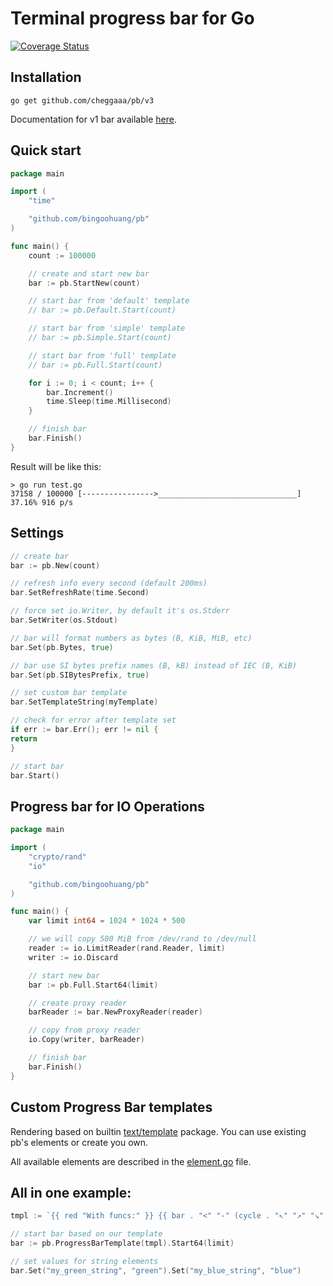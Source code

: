 # Terminal progress bar for Go

[![Coverage Status](https://coveralls.io/repos/github/cheggaaa/pb/badge.svg)](https://coveralls.io/github/cheggaaa/pb)

## Installation

```
go get github.com/cheggaaa/pb/v3
```

Documentation for v1 bar available [here](README_V1.md).

## Quick start

```Go
package main

import (
	"time"

	"github.com/bingoohuang/pb"
)

func main() {
	count := 100000

	// create and start new bar
	bar := pb.StartNew(count)

	// start bar from 'default' template
	// bar := pb.Default.Start(count)

	// start bar from 'simple' template
	// bar := pb.Simple.Start(count)

	// start bar from 'full' template
	// bar := pb.Full.Start(count)

	for i := 0; i < count; i++ {
		bar.Increment()
		time.Sleep(time.Millisecond)
	}

	// finish bar
	bar.Finish()
}
```

Result will be like this:

```
> go run test.go
37158 / 100000 [---------------->_______________________________] 37.16% 916 p/s
```

## Settings

```Go
// create bar
bar := pb.New(count)

// refresh info every second (default 200ms)
bar.SetRefreshRate(time.Second)

// force set io.Writer, by default it's os.Stderr
bar.SetWriter(os.Stdout)

// bar will format numbers as bytes (B, KiB, MiB, etc)
bar.Set(pb.Bytes, true)

// bar use SI bytes prefix names (B, kB) instead of IEC (B, KiB)
bar.Set(pb.SIBytesPrefix, true)

// set custom bar template
bar.SetTemplateString(myTemplate)

// check for error after template set
if err := bar.Err(); err != nil {
return
}

// start bar
bar.Start()
```

## Progress bar for IO Operations

```Go
package main

import (
	"crypto/rand"
	"io"

	"github.com/bingoohuang/pb"
)

func main() {
	var limit int64 = 1024 * 1024 * 500

	// we will copy 500 MiB from /dev/rand to /dev/null
	reader := io.LimitReader(rand.Reader, limit)
	writer := io.Discard

	// start new bar
	bar := pb.Full.Start64(limit)

	// create proxy reader
	barReader := bar.NewProxyReader(reader)

	// copy from proxy reader
	io.Copy(writer, barReader)

	// finish bar
	bar.Finish()
}
```

## Custom Progress Bar templates

Rendering based on builtin [text/template](https://pkg.go.dev/text/template) package. You can use existing pb's elements
or create you own.

All available elements are described in the [element.go](v3/element.go) file.

## All in one example:

```Go
tmpl := `{{ red "With funcs:" }} {{ bar . "<" "-" (cycle . "↖" "↗" "↘" "↙" ) "." ">"}} {{speed . | rndcolor }} {{percent .}} {{string . "my_green_string" | green}} {{string . "my_blue_string" | blue}}`

// start bar based on our template
bar := pb.ProgressBarTemplate(tmpl).Start64(limit)

// set values for string elements
bar.Set("my_green_string", "green").Set("my_blue_string", "blue")
```
